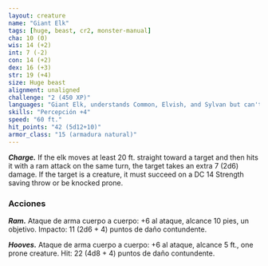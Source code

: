 ```yaml
---
layout: creature
name: "Giant Elk"
tags: [huge, beast, cr2, monster-manual]
cha: 10 (0)
wis: 14 (+2)
int: 7 (-2)
con: 14 (+2)
dex: 16 (+3)
str: 19 (+4)
size: Huge beast
alignment: unaligned
challenge: "2 (450 XP)"
languages: "Giant Elk, understands Common, Elvish, and Sylvan but can't speak"
skills: "Percepción +4"
speed: "60 ft."
hit_points: "42 (5d12+10)"
armor_class: "15 (armadura natural)"
---
```


***Charge.*** If the elk moves at least 20 ft. straight toward a target and then hits it with a ram attack on the same turn, the target takes an extra 7 (2d6) damage. If the target is a creature, it must succeed on a DC 14 Strength saving throw or be knocked prone.

### Acciones

***Ram.*** Ataque de arma cuerpo a cuerpo: +6 al ataque, alcance 10 pies, un objetivo. Impacto: 11 (2d6 + 4) puntos de daño contundente.

***Hooves.*** Ataque de arma cuerpo a cuerpo: +6 al ataque, alcance 5 ft., one prone creature. Hit: 22 (4d8 + 4) puntos de daño contundente.